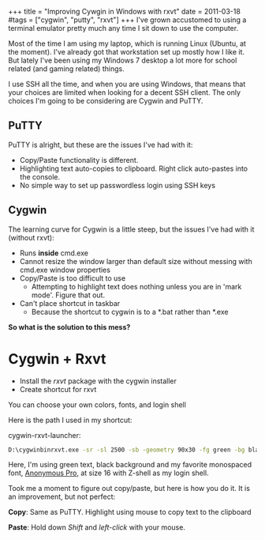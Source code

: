 +++
title = "Improving Cywgin in Windows with rxvt"
date = 2011-03-18
#tags = ["cygwin", "putty", "rxvt"]
+++
I've grown accustomed to using a terminal emulator pretty much any time I sit down to use the computer.

Most of the time I am using my laptop, which is running Linux (Ubuntu, at the moment). I've already got that workstation set up mostly how I like it. But lately I've been using my Windows 7 desktop a lot more for school related (and gaming related) things.

I use SSH all the time, and when you are using Windows, that means that your choices are limited when looking for a decent SSH client. The only choices I'm going to be considering are Cygwin and PuTTY.

## PuTTY
PuTTY is alright, but these are the issues I've had with it:

* Copy&#47;Paste functionality is different.
* Highlighting text auto-copies to clipboard. Right click auto-pastes into the console.
* No simple way to set up passwordless login using SSH keys


## Cygwin
The learning curve for Cygwin is a little steep, but the issues I've had
with it (without rxvt):

* Runs **inside** cmd.exe
* Cannot resize the window larger than default size without messing with cmd.exe window properties
* Copy/Paste is too difficult to use
  * Attempting to highlight text does nothing unless you are in 'mark mode'. Figure that out.
* Can't place shortcut in taskbar
  * Because the shortcut to cygwin is to a \*.bat rather than \*.exe

**So what is the solution to this mess?**

# Cygwin + Rxvt

* Install the *rxvt* package with the cygwin installer
* Create shortcut for rxvt

You can choose your own colors, fonts, and login shell

Here is the path I used in my shortcut:

cygwin-rxvt-launcher:

```cmd
D:\cygwinbinrxvt.exe -sr -sl 2500 -sb -geometry 90x30 -fg green -bg black -tn rxvt -fn "Anonymous Pro-16" -e /usr/bin/zsh --login -i
```

Here, I'm using green text, black background and my favorite monospaced font, [Anonymous Pro][anonpro], at size 16 with Z-shell as my login shell.

Took me a moment to figure out copy/paste, but here is how you do it. It is an improvement, but not perfect\:

**Copy**:
Same as PuTTY. Highlight using mouse to copy text to the clipboard

**Paste**:
Hold down *Shift* and *left-click* with your mouse.

[anonpro]: http://www.ms-studio.com/FontSales/anonymouspro.html

